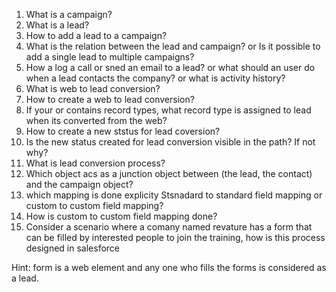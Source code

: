 1. What is a campaign?
2. What is a lead?
3. How to add a lead to a campaign?
4. What is the relation between the lead and campaign?
or
Is it possible to add a single lead to multiple campaigns?
5. How a log a call or sned an email to a lead?
or what should an user do when a lead contacts the company?
or what is activity history?
6. What is web to lead conversion?
7. How to create a web to lead conversion?
8. If your or contains record types, what record type is assigned to lead when its converted from the web?
9. How to create a new ststus for lead coversion?
10. Is the new status created for lead conversion visible in the path? If not why?
11. What is lead conversion process?
12. Which object acs as a junction object between (the lead, the contact) and the campaign object?
13. which mapping is done explicity Stsnadard to standard field mapping or custom to custom field mapping?
14. How is custom to custom field mapping done?
15. Consider a scenario where a comany named revature has a form that can be filled by interested people to join the training, how is this process designed in salesforce

Hint: form is a web element and any one who fills the forms is considered as a lead.
